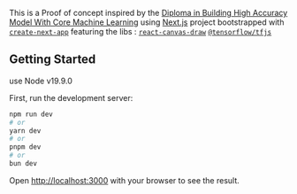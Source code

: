 This is a Proof of concept inspired by the [Diploma in Building High Accuracy Model With Core Machine Learning](https://alison.com/course/building-high-accuracy-model-with-core-machine-learning) using
[Next.js](https://nextjs.org/) project bootstrapped with [`create-next-app`](https://github.com/vercel/next.js/tree/canary/packages/create-next-app) featuring the libs :
[`react-canvas-draw`](https://www.npmjs.com/package/react-canvas-draw)
[`@tensorflow/tfjs`](ttps://www.tensorflow.org/js)

## Getting Started

use Node v19.9.0

First, run the development server:

```bash
npm run dev
# or
yarn dev
# or
pnpm dev
# or
bun dev
```

Open [http://localhost:3000](http://localhost:3000) with your browser to see the result.

